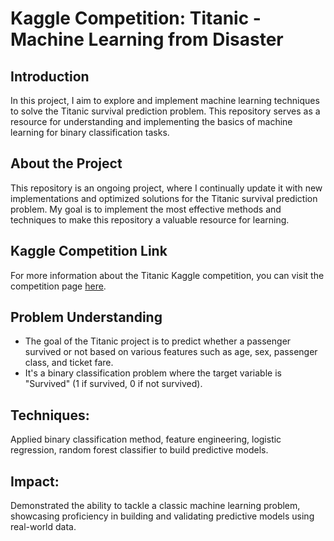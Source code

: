 # Kaggle Competition: Titanic - Machine Learning from Disaster

## Introduction
In this project, I aim to explore and implement machine learning techniques to solve the Titanic survival prediction problem. This repository serves as a resource for understanding and implementing the basics of machine learning for binary classification tasks.

## About the Project
This repository is an ongoing project, where I continually update it with new implementations and optimized solutions for the Titanic survival prediction problem. My goal is to implement the most effective methods and techniques to make this repository a valuable resource for learning.

## Kaggle Competition Link
For more information about the Titanic Kaggle competition, you can visit the competition page [here](https://www.kaggle.com/competitions/titanic).

## Problem Understanding
- The goal of the Titanic project is to predict whether a passenger survived or not based on various features such as age, sex, passenger class, and ticket fare. 
- It's a binary classification problem where the target variable is "Survived" (1 if survived, 0 if not survived).

## Techniques:
Applied binary classification method, feature engineering, logistic regression, random forest classifier to build predictive models.

## Impact:
Demonstrated the ability to tackle a classic machine learning problem, showcasing proficiency in building and validating predictive models using real-world data.
